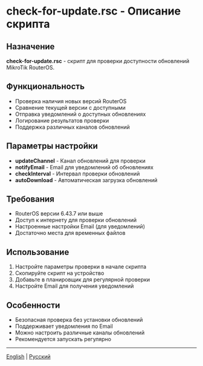 # check-for-update.rsc - Описание скрипта

## Назначение
**check-for-update.rsc** - скрипт для проверки доступности обновлений MikroTik RouterOS.

## Функциональность
- Проверка наличия новых версий RouterOS
- Сравнение текущей версии с доступными
- Отправка уведомлений о доступных обновлениях
- Логирование результатов проверки
- Поддержка различных каналов обновлений

## Параметры настройки
- **updateChannel** - Канал обновлений для проверки
- **notifyEmail** - Email для уведомлений об обновлениях
- **checkInterval** - Интервал проверки обновлений
- **autoDownload** - Автоматическая загрузка обновлений

## Требования
- RouterOS версии 6.43.7 или выше
- Доступ к интернету для проверки обновлений
- Настроенные настройки Email (для уведомлений)
- Достаточно места для временных файлов

## Использование
1. Настройте параметры проверки в начале скрипта
2. Скопируйте скрипт на устройство
3. Добавьте в планировщик для регулярной проверки
4. Настройте Email для получения уведомлений

## Особенности
- Безопасная проверка без установки обновлений
- Поддерживает уведомления по Email
- Можно настроить различные каналы обновлений
- Рекомендуется запускать регулярно

---
[English](check-for-update_DESCRIPTION_EN.md) | [Русский](check-for-update_DESCRIPTION.md)
